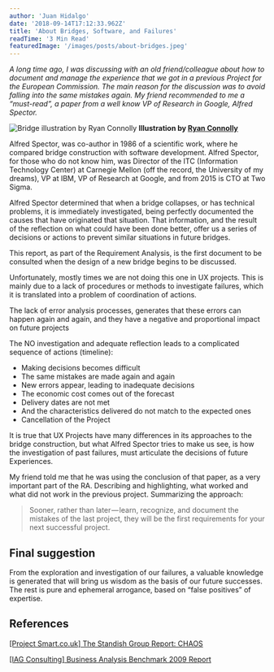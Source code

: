 ```yaml
---
author: 'Juan Hidalgo'
date: '2018-09-14T17:12:33.962Z'
title: 'About Bridges, Software, and Failures'
readTime: '3 Min Read'
featuredImage: '/images/posts/about-bridges.jpeg'
---
```


<!-- # About Bridges, Software, and Failures. -->

_A long time ago, I was discussing with an old friend/colleague about how to document and manage the experience that we got in a previous Project for the European Commission. The main reason for the discussion was to avoid falling into the same mistakes again. My friend recommended to me a “must-read”, a paper from a well know VP of Research in Google, Alfred Spector._

![Bridge illustration by Ryan Connolly](/images/posts/about-bridges.jpeg)
**Illustration by [Ryan Connolly](https://dribbble.com/ryconn888)**

Alfred Spector, was co-author in 1986 of a scientific work, where he compared bridge construction with software development. Alfred Spector, for those who do not know him, was Director of the ITC (Information Technology Center) at Carnegie Mellon (off the record, the University of my dreams), VP at IBM, VP of Research at Google, and from 2015 is CTO at Two Sigma.

Alfred Spector determined that when a bridge collapses, or has technical problems, it is immediately investigated, being perfectly documented the causes that have originated that situation. That information, and the result of the reflection on what could have been done better, offer us a series of decisions or actions to prevent similar situations in future bridges.

This report, as part of the Requirement Analysis, is the first document to be consulted when the design of a new bridge begins to be discussed.

Unfortunately, mostly times we are not doing this one in UX projects. This is mainly due to a lack of procedures or methods to investigate failures, which it is translated into a problem of coordination of actions.

The lack of error analysis processes, generates that these errors can happen again and again, and they have a negative and proportional impact on future projects

The NO investigation and adequate reflection leads to a complicated sequence of actions (timeline):

-   Making decisions becomes difficult
-   The same mistakes are made again and again
-   New errors appear, leading to inadequate decisions
-   The economic cost comes out of the forecast
-   Delivery dates are not met
-   And the characteristics delivered do not match to the expected ones
-   Cancellation of the Project

It is true that UX Projects have many differences in its approaches to the bridge construction, but what Alfred Spector tries to make us see, is how the investigation of past failures, must articulate the decisions of future Experiences.

My friend told me that he was using the conclusion of that paper, as a very important part of the RA. Describing and highlighting, what worked and what did not work in the previous project. Summarizing the approach:

> Sooner, rather than later — learn, recognize, and document the mistakes of the last project, they will be the first requirements for your next successful project.

## Final suggestion

From the exploration and investigation of our failures, a valuable knowledge is generated that will bring us wisdom as the basis of our future successes. The rest is pure and ephemeral arrogance, based on “false positives” of expertise.

## References

[[Project Smart.co.uk] The Standish Group Report: CHAOS](https://www.projectsmart.co.uk/white-papers/chaos-report.pdf)

[[IAG Consulting] Business Analysis Benchmark 2009 Report](https://www.iag.biz/business-analysis-benchmark-2009-report)
